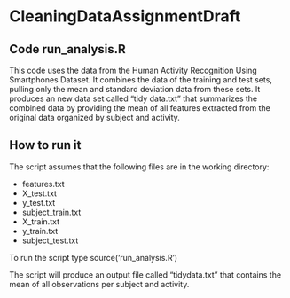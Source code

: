 # CleaningDataAssignmentDraft

## Code run_analysis.R
This code uses the data from the Human Activity Recognition Using Smartphones Dataset. It combines the data of the training and test sets, pulling only the mean and standard deviation data from these sets. It produces an new data set called “tidy data.txt” that summarizes the combined data by providing the mean of all features extracted from the original data organized by subject and activity.

## How to run it
The script assumes that the following files are in the working directory:

* features.txt
* X_test.txt
* y_test.txt
* subject_train.txt
* X_train.txt
* y_train.txt
* subject_test.txt

To run the script type 
source(‘run_analysis.R’)

The script will produce an output file called “tidydata.txt” that contains the mean of all observations per subject and activity.


